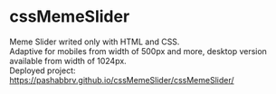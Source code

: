 # cssMemeSlider
Meme Slider writed only with HTML and CSS.\
Adaptive for mobiles from width of 500px and more, desktop version available from width of 1024px.\
Deployed project: https://pashabbrv.github.io/cssMemeSlider/cssMemeSlider/
